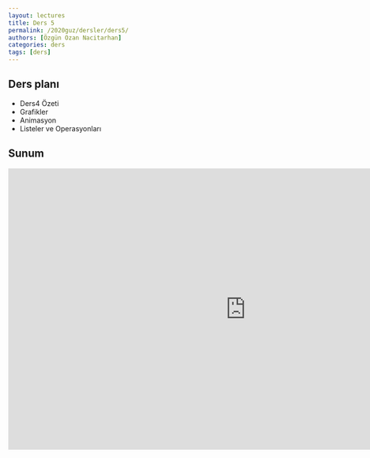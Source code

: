 ```yaml
---
layout: lectures
title: Ders 5
permalink: /2020guz/dersler/ders5/
authors: [Özgün Ozan Nacitarhan]
categories: ders
tags: [ders]
---
```


## Ders planı
- Ders4 Özeti
- Grafikler
- Animasyon
- Listeler ve Operasyonları

## Sunum
<iframe src="https://docs.google.com/presentation/d/e/2PACX-1vQPsN2sl54-L9D1qDufUg9jRy8sDl2lUsIOKVn081aDDPGI2ip1iEk-qaaYJWjt5ns6EBRUN9glmi_K/embed?start=false&loop=false&delayms=3000" frameborder="0" width="960" height="569" allowfullscreen="true" mozallowfullscreen="true" webkitallowfullscreen="true"></iframe>
